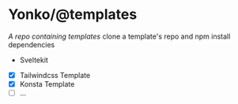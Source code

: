 # Yonko/@templates
_A repo containing templates_
clone a template's repo and npm install dependencies

+ Sveltekit
- [x] Tailwindcss Template
- [x] Konsta Template
- [ ] ...
